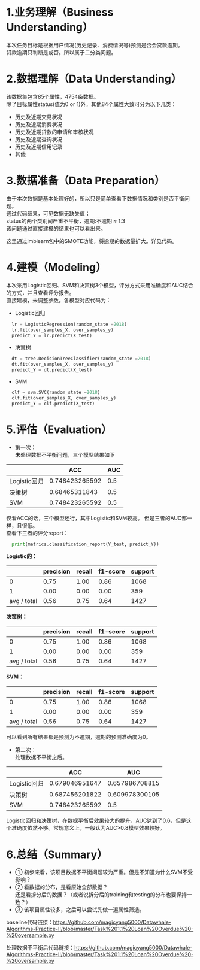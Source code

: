 # 1.业务理解（Business Understanding）

本次任务目标是根据用户情况(历史记录、消费情况等)预测是否会贷款逾期。  
贷款逾期只判断是或否。所以属于二分类问题。

# 2.数据理解（Data Understanding）
该数据集包含85个属性，4754条数据。  
除了目标属性status(值为0 or 1)外，其他84个属性大致可分为以下几类：  
* 历史及近期交易状况
* 历史及近期消费状况
* 历史及近期贷款的申请和审核状况
* 历史及近期查询状况
* 历史及近期信用记录
* 其他

# 3.数据准备（Data Preparation）
由于本次数据是基本处理好的，所以只是简单查看下数据情况和类别是否平衡问题。  
通过代码结果，可见数据无缺失值；  
status的两个类别间严重不平衡，逾期:不逾期 ≈ 1:3  
该问题通过直接建模的结果也可以看出来。
  
这里通过imblearn包中的SMOTE功能，将逾期的数据量扩大。详见代码。  

# 4.建模（Modeling）
本次采用Logistic回归、SVM和决策树3个模型，评分方式采用准确度和AUC结合的方式，并且查看评分报告。  
直接建模，未调整参数。各模型对应代码为：
  
* Logistic回归  
  
```Python
  lr = LogisticRegression(random_state =2018)  
  lr.fit(over_samples_X, over_samples_y)  
  predict_Y = lr.predict(X_test) 
```
* 决策树  
  
```Python
  dt = tree.DecisionTreeClassifier(random_state =2018)  
  dt.fit(over_samples_X, over_samples_y)  
  predict_Y = dt.predict(X_test)  
```
* SVM  
  
```Python
  clf = svm.SVC(random_state =2018)  
  clf.fit(over_samples_X, over_samples_y)  
  predict_Y = clf.predict(X_test)  
```
  
# 5.评估（Evaluation）
* 第一次：  
未处理数据不平衡问题，三个模型结果如下  
  
|               | ACC           |AUC     |  
| ------------- | ------------- | ------------- |
|Logistic回归  |   0.748423265592     |  0.5 | 
|决策树  |       0.68465311843      |  0.5  |
|SVM  |         0.748423265592     |   0.5  |
  
仅看ACC的话，三个模型还行，其中Logistic和SVM较高。 但是三者的AUC都一样，且很低。  
查看下三者的评分report： 
  
```Python
  print(metrics.classification_report(Y_test, predict_Y))  
```
**Logistic的：**  
  
|            |precision   | recall  |f1-score | support  |
| -----------| -----------| -----------|-----------| -----------|
|        0   | 0.75       |1.00     |0.86     | 1068     |
|        1   | 0.00       |0.00     |0.00     | 359      |
|avg / total | 0.56       |0.75    | 0.64    | 1427     |
  
**决策树：**  
  
|          |precision    |recall  |f1-score   |support |   
| ------------- | ------------- | ------------- | ------------- |------------- |
|        0       |0.75      |1.00      |0.86      |1068  |  
|          1       |0.00      |0.00      |0.00       |359  |  
|avg / total       |0.56      |0.75      |0.64      |1427  |  
  
 **SVM：**
   
|           |precision    |recall  |f1-score   |support | 
| ------------- | ------------- | ------------- | ------------- |------------- |
|       0       |0.75      |1.00     | 0.86      |1068  |  
|     1       |0.00     | 0.00     | 0.00      | 359  |  
|avg / total       |0.56     | 0.75     | 0.64      |1427  |  
   
可以看到所有结果都是预测为不逾期，逾期的预测准确度为0。  
  
* 第二次：  
处理数据不平衡之后。  
  
|               | ACC           |AUC     |  
| ------------- | ------------- | ------------- |
|Logistic回归  |   0.679046951647     |  0.657986708815 | 
|决策树  |       0.687456201822      |  0.609978300105 |
|SVM  |         0.748423265592     |   0.5  |
  
Logistic回归和决策树，在数据平衡后效果较大的提升，AUC达到了0.6，但是这个准确度依然不够。常规意义上，一般认为AUC>0.8模型效果较好。  

# 6.总结（Summary）
* ① 初步来看，该项目数据不平衡问题较为严重。但是不知道为什么SVM不受影响？
* ② 看数据的分布，是看原始全部数据？  
    还是看拆分后的数据？（或者说拆分后的training和testing的分布也要保持一致？）  
* ③ 该项目属性较多，之后可以尝试先做一遍属性筛选。
  
  
  
  
baseline代码链接：https://github.com/magicyang5000/Datawhale-Algorithms-Practice-II/blob/master/Task%201.1%20Loan%20Overdue%20-%20oversample.py  
  
处理数据不平衡后代码链接：https://github.com/magicyang5000/Datawhale-Algorithms-Practice-II/blob/master/Task%201.1%20Loan%20Overdue%20-%20oversample.py
